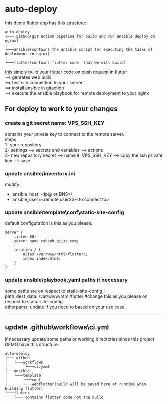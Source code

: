 # auto-deploy
this demo flutter app has this structure:
``` log
auto-deploy
├───.github(git action pipeline for build and run ansible deploy on nginx)
│
├───ansible(contains the ansible script for executing the tasks of deploiment in nginx)
│   
└───flutter(contains flutter code  that we will build)
```
this simply build your flutter code on push request in flutter<br>
==> genrates web build <br>
==> test ssh connection to your server <br>
==> install ansible in gitaction <br>
==> execute the ansible playbook for remote deployment to your nginx


## For deploy to work to your changes 
### create a git secret name: VPS_SSH_KEY
contains your private key to connect to the remote server.<br>
steps: <br>
  1- your repository<br>
  2- settings --> secrets and variables --> actions<br>
  3- new repository secret --> name it:  VPS_SSH_KEY --> copy the ssh private key --> save<br>

### update ansible/inventory.ini
modify: 
  - ansible_host=\<ip@ or DNS>\
  - ansible_user=\<remote userSSH to connect to\>
### update ansible\template\conf\static-site-config
default configuration is this as you please:
```log
server {
    listen 80;
    server_name rabbeh.giize.com;

    location / {
        alias /var/www/html/flutter/;
        index index.html;
    }
}
```

### update ansible\playbook.yaml  paths if necessary
some paths are on respect to  static-site-config :</br>
  path_dest_data: /var/www/html/flutter  #change this as you please on respect to static-site-config<br>
  otherpaths: update if you need to based on your use case.

---
## update .github\workflows\ci.yml
if necessary update some paths  or working directories since this project DEMO have this structure:
``` log
auto-deploy
├───.github
│   └───workflows
|        └───ci.yaml
├───ansible
│   └───template
│       ├───conf
│       └───webflutter(build will be saved here at runtime when building flutter)
└───flutter
    └─── contains flutter code not the build
```
